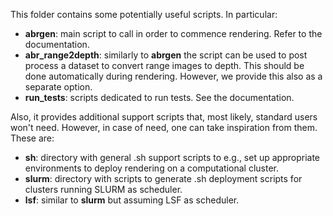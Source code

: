 This folder contains some potentially useful scripts. In particular:

* **abrgen**: main script to call in order to commence rendering. Refer to the documentation.
* **abr_range2depth**: similarly to **abrgen** the script can be used to post process a dataset to convert range
  images to depth. This should be done automatically during rendering. However, we provide this also as a 
  separate option.
* **run_tests**: scripts dedicated to run tests. See the documentation.

Also, it provides additional support scripts that, most likely, standard users won't need.
However, in case of need, one can take inspiration from them. These are:

* **sh**: directory with general .sh support scripts to e.g., set up appropriate environments to
  deploy rendering on a computational cluster.
* **slurm**: directory with scripts to generate .sh deployment scripts for clusters running SLURM
  as scheduler.
* **lsf**: similar to **slurm** but assuming LSF as scheduler.
